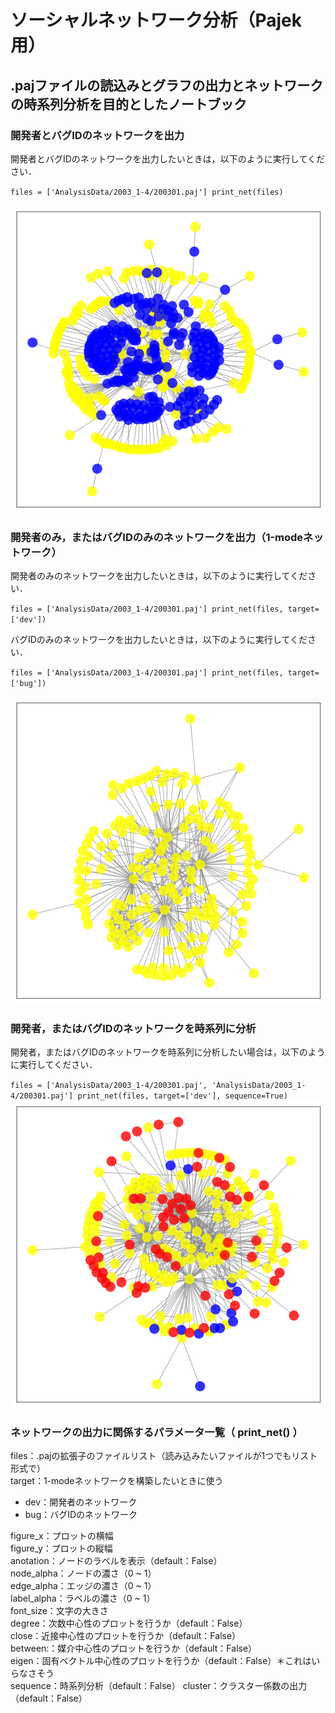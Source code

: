 # ソーシャルネットワーク分析（Pajek用）
## .pajファイルの読込みとグラフの出力とネットワークの時系列分析を目的としたノートブック

### 開発者とバグIDのネットワークを出力
開発者とバグIDのネットワークを出力したいときは，以下のように実行してください．

`
files = ['AnalysisData/2003_1-4/200301.paj']
print_net(files)
`

![ネットワーク例１](.picture/net1.png)

### 開発者のみ，またはバグIDのみのネットワークを出力（1-modeネットワーク）
開発者のみのネットワークを出力したいときは，以下のように実行してください．

`
files = ['AnalysisData/2003_1-4/200301.paj']
print_net(files, target=['dev'])
`

バグIDのみのネットワークを出力したいときは，以下のように実行してください．

`
files = ['AnalysisData/2003_1-4/200301.paj']
print_net(files, target=['bug'])
`

![ネットワーク例２](.picture/net2.png)

### 開発者，またはバグIDのネットワークを時系列に分析
開発者，またはバグIDのネットワークを時系列に分析したい場合は，以下のように実行してください．

`
files = ['AnalysisData/2003_1-4/200301.paj', 'AnalysisData/2003_1-4/200301.paj']
print_net(files, target=['dev'], sequence=True)
`
![ネットワーク例３](.picture/net3.png)

### ネットワークの出力に関係するパラメータ一覧（ print_net() ）

files：.pajの拡張子のファイルリスト（読み込みたいファイルが1つでもリスト形式で）  
target：1-modeネットワークを構築したいときに使う  

- dev：開発者のネットワーク
- bug：バグIDのネットワーク

figure_x：プロットの横幅  
figure_y：プロットの縦幅  
anotation：ノードのラベルを表示（default：False）  
node_alpha：ノードの濃さ（0 ~ 1）  
edge_alpha：エッジの濃さ（0 ~ 1）  
label_alpha：ラベルの濃さ（0 ~ 1）  
font_size：文字の大きさ  
degree：次数中心性のプロットを行うか（default：False）  
close：近接中心性のプロットを行うか（default：False）  
between:：媒介中心性のプロットを行うか（default：False）  
eigen：固有ベクトル中心性のプロットを行うか（default：False）＊これはいらなさそう  
sequence：時系列分析（default：False）
cluster：クラスター係数の出力（default：False）
